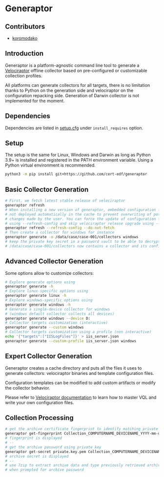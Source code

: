 # Generaptor


## Contributors

- [koromodako](https://github.com/koromodako)


## Introduction

Generaptor is a platform-agnostic command line tool to generate a
[Velociraptor](https://github.com/velocidex/velociraptor) offline collector
based on pre-configured or customizable collection profiles.

All platforms can generate collectors for all targets, there is no limitation
thanks to Python on the generation side and velociraptor on the configuration
repacking side. Generation of Darwin collector is not implemented for the moment.

## Dependencies

Dependencies are listed in [setup.cfg](setup.cfg) under `install_requires` option.


## Setup

The setup is the same for Linux, Windows and Darwin as long as Python 3.9+ is
installed and registered in the PATH environment variable. Using a Python virtual
environment is recommended.

```bash
python3 -m pip install git+https://github.com/cert-edf/generaptor
```


## Basic Collector Generation

```bash
# First, we fetch latest stable release of velociraptor
generaptor refresh
# When installing a new version of generaptor, embedded configuration files are
# not deployed automatically in the cache to prevent overwriting of potential
# changes made by the user. You can force the update of configuration files
# using --refresh-config and skip velociraptor release upgrade using --do-not-fetch
generaptor refresh --refresh-config --do-not-fetch
# Then create a collector for windows for instance
generaptor generate -o /data/case/case-001/collectors windows
# keep the private key secret in a password vault to be able to decrypt the archive
# /data/case/case-001/collectors now contains a collector and its configuration file
```


## Advanced Collector Generation

Some options allow to customize collectors:

```bash
# Explore generate options using
generaptor generate -h
# Explore linux-specific options using
generaptor generate linux -h
# Explore windows-specific options using
generaptor generate windows -h
# Generate a single-device collector for windows
# (windows default collector collects all devices)
generaptor generate windows --device D:
# Collector targets customization (interactive)
generaptor generate --custom windows
# Collector targets customization using a profile (non interactive)
echo '{"targets":["IISLogFiles"]}' > iis_server.json
generaptor generate --custom-profile iis_server.json windows
```


## Expert Collector Generation

Generaptor creates a cache directory and puts all the files it uses to generate
collectors: velociraptor binaries and template configuration files.

Configuration templates can be modified to add custom artifacts or modify the
collector behavior.

Please refer to [Velociraptor documentation](https://docs.velociraptor.app/) to
learn how to master VQL and write your own configuration files.


## Collection Processing

```bash
# get the archive certificate fingerprint to identify matching private key
generaptor get-fingerprint Collection_COMPUTERNAME_DEVICENAME_YYYY-mm-ddTHH-MM-SS.zip
# fingerprint is displayed
# --
# get the archive password using private key
generaptor get-secret private.key.pem Collection_COMPUTERNAME_DEVICENAME_YYYY-mm-ddTHH-MM-SS.zip
# archive secret is displayed
# --
# use 7zip to extract archive data and type previously retrieved archive secret
# when prompted for archive password
```

